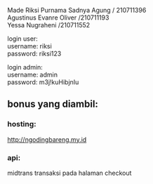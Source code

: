 Made Riksi Purnama Sadnya Agung / 210711396\
Agustinus Evanre Oliver /210711193\
Yessa Nugraheni /210711552


login user:\
username: riksi\
password: riksi123

login  admin:\
username: admin\
password: m3j!kuHibjnIu

## bonus yang diambil:
### hosting:
http://ngodingbareng.my.id
### api:
midtrans transaksi pada halaman checkout
